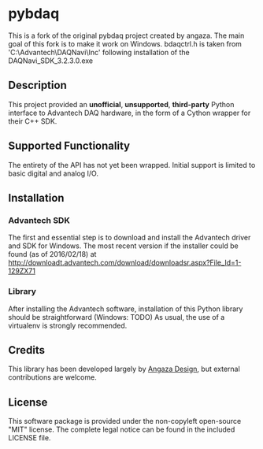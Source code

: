 pybdaq
======

This is a fork of the original pybdaq project created by angaza.
The main goal of this fork is to make it work on Windows.
bdaqctrl.h is taken from 'C:\Advantech\DAQNavi\Inc' following installation of the DAQNavi_SDK_3.2.3.0.exe

Description
-----------

This project provided an **unofficial**, **unsupported**, **third-party**
Python interface to Advantech DAQ hardware, in the form of a Cython wrapper for their C++ SDK.

Supported Functionality
-----------------------

The entirety of the API has not yet been wrapped. Initial support is limited to basic digital and analog I/O.

Installation
------------

### Advantech SDK

The first and essential step is to download and install the Advantech driver and SDK for Windows. The most recent version if the installer could be found (as of 2016/02/18) at http://downloadt.advantech.com/download/downloadsr.aspx?File_Id=1-129ZX71

### Library

After installing the Advantech software, installation of this Python library should be straightforward (Windows: TODO)
As usual, the use of a virtualenv is strongly recommended.

Credits
-------

This library has been developed largely by [Angaza Design](http://www.angazadesign.com),
but external contributions are welcome.

License
-------

This software package is provided under the non-copyleft open-source "MIT"
license. The complete legal notice can be found in the included LICENSE file.
